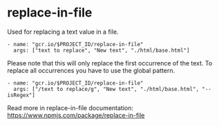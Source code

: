# replace-in-file
Used for replacing a text value in a file.

```
- name: "gcr.io/$PROJECT_ID/replace-in-file"
  args: ["text to replace", "New text", "./html/base.html"]
```

Please note that this will only replace the first occurrence of the text.
To replace all occurrences you have to use the global pattern.

```
- name: "gcr.io/$PROJECT_ID/replace-in-file"
  args: ["/text to replace/g", "New text", "./html/base.html", "--isRegex"]
```

Read more in replace-in-file documentation: https://www.npmjs.com/package/replace-in-file